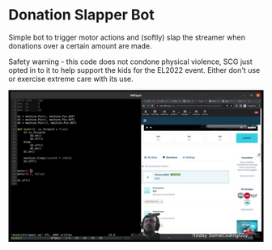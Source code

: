 # Donation Slapper Bot

Simple bot to trigger motor actions and (softly) slap the streamer
when donations over a certain amount are made.

Safety warning - this code does not condone physical violence, SCG just
opted in to it to help support the kids for the EL2022 event. Either don't
use or exercise extreme care with its use.

![donation slapper mark I](slapstill.jpg)

